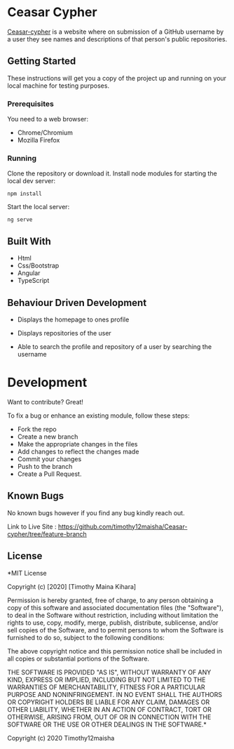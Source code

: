 # Ceasar Cypher

[Ceasar-cypher](https://github.com/timothy12maisha/Ceasar-cypher/tree/feature-branch) is a website where on submission of a GitHub username by a user they see names and descriptions of that person's public repositories. 


## Getting Started
These instructions will get you a copy of the project up and running on your local machine for testing purposes.

### Prerequisites
You need to a web browser: 
* Chrome/Chromium
* Mozilla Firefox


### Running 
Clone the repository or download it.
Install node modules for starting the local dev server:
```
npm install
```
Start the local server:
```
ng serve
```

## Built With
* Html
* Css/Bootstrap
* Angular
* TypeScript

## Behaviour Driven Development
* Displays the homepage to ones profile

* Displays repositories of the user

* Able to search the profile and repository of a user by searching the username

# Development
Want to contribute? Great!

To fix a bug or enhance an existing module, follow these steps:

* Fork the repo
* Create a new branch
* Make the appropriate changes in the files
* Add changes to reflect the changes made
* Commit your changes
* Push to the branch
* Create a Pull Request.

## Known Bugs
No known bugs however if you find any bug kindly reach out.

Link to Live Site : https://github.com/timothy12maisha/Ceasar-cypher/tree/feature-branch

## License

*MIT License

Copyright (c) [2020] [Timothy Maina Kihara]

Permission is hereby granted, free of charge, to any person obtaining a copy of this software and associated documentation files (the "Software"), to deal in the Software without restriction, including without limitation the rights to use, copy, modify, merge, publish, distribute, sublicense, and/or sell copies of the Software, and to permit persons to whom the Software is furnished to do so, subject to the following conditions:

The above copyright notice and this permission notice shall be included in all copies or substantial portions of the Software.

THE SOFTWARE IS PROVIDED "AS IS", WITHOUT WARRANTY OF ANY KIND, EXPRESS OR IMPLIED, INCLUDING BUT NOT LIMITED TO THE WARRANTIES OF MERCHANTABILITY, FITNESS FOR A PARTICULAR PURPOSE AND NONINFRINGEMENT. IN NO EVENT SHALL THE AUTHORS OR COPYRIGHT HOLDERS BE LIABLE FOR ANY CLAIM, DAMAGES OR OTHER LIABILITY, WHETHER IN AN ACTION OF CONTRACT, TORT OR OTHERWISE, ARISING FROM, OUT OF OR IN CONNECTION WITH THE SOFTWARE OR THE USE OR OTHER DEALINGS IN THE SOFTWARE.*

Copyright (c) 2020 Timothy12maisha
